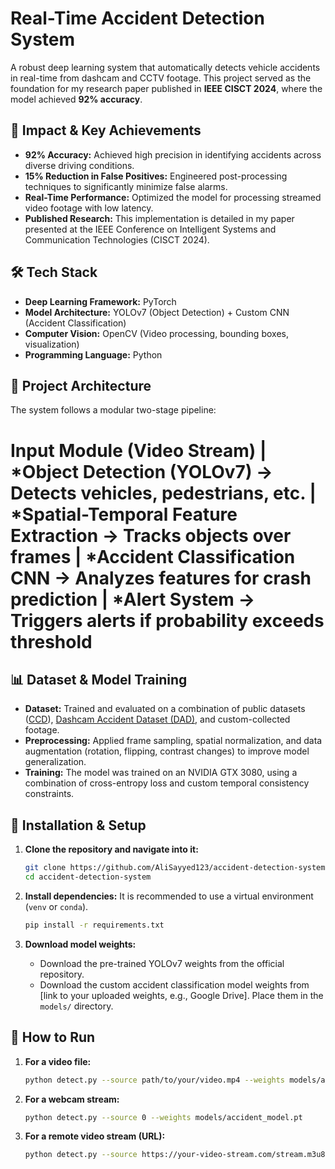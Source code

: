 # Real-Time Accident Detection System

A robust deep learning system that automatically detects vehicle accidents in real-time from dashcam and CCTV footage. This project served as the foundation for my research paper published in **IEEE CISCT 2024**, where the model achieved **92% accuracy**.

## 🚀 Impact & Key Achievements

- **92% Accuracy:** Achieved high precision in identifying accidents across diverse driving conditions.
- **15% Reduction in False Positives:** Engineered post-processing techniques to significantly minimize false alarms.
- **Real-Time Performance:** Optimized the model for processing streamed video footage with low latency.
- **Published Research:** This implementation is detailed in my paper presented at the IEEE Conference on Intelligent Systems and Communication Technologies (CISCT 2024).

## 🛠️ Tech Stack

- **Deep Learning Framework:** PyTorch
- **Model Architecture:** YOLOv7 (Object Detection) + Custom CNN (Accident Classification)
- **Computer Vision:** OpenCV (Video processing, bounding boxes, visualization)
- **Programming Language:** Python

## 📁 Project Architecture

The system follows a modular two-stage pipeline:

# Input Module (Video Stream) | *Object Detection (YOLOv7) -> Detects vehicles, pedestrians, etc. | *Spatial-Temporal Feature Extraction -> Tracks objects over frames | *Accident Classification CNN -> Analyzes features for crash prediction | *Alert System -> Triggers alerts if probability exceeds threshold

## 📊 Dataset & Model Training

- **Dataset:** Trained and evaluated on a combination of public datasets ([CCD](https://crisisnlp.qcri.org/ccd)), [Dashcam Accident Dataset (DAD)](https://aliensunmin.github.io/project/dashcam/), and custom-collected footage.
- **Preprocessing:** Applied frame sampling, spatial normalization, and data augmentation (rotation, flipping, contrast changes) to improve model generalization.
- **Training:** The model was trained on an NVIDIA GTX 3080, using a combination of cross-entropy loss and custom temporal consistency constraints.




## 🔧 Installation & Setup

1.  **Clone the repository and navigate into it:**
    ```bash
    git clone https://github.com/AliSayyed123/accident-detection-system.git
    cd accident-detection-system
    ```

2.  **Install dependencies:**
    It is recommended to use a virtual environment (`venv` or `conda`).
    ```bash
    pip install -r requirements.txt
    ```

3.  **Download model weights:**
    *   Download the pre-trained YOLOv7 weights from the official repository.
    *   Download the custom accident classification model weights from [link to your uploaded weights, e.g., Google Drive]. Place them in the `models/` directory.

## 🚀 How to Run

1.  **For a video file:**
    ```bash
    python detect.py --source path/to/your/video.mp4 --weights models/accident_model.pt
    ```

2.  **For a webcam stream:**
    ```bash
    python detect.py --source 0 --weights models/accident_model.pt
    ```

3.  **For a remote video stream (URL):**
    ```bash
    python detect.py --source https://your-video-stream.com/stream.m3u8 --weights models/accident_model.pt
    ```

